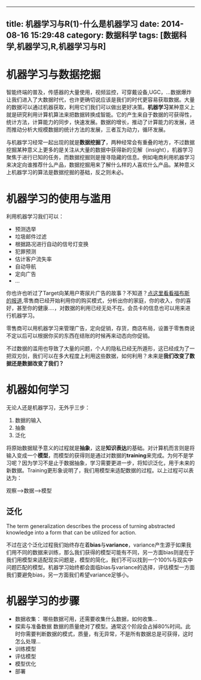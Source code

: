 
---
title: 机器学习与R(1)-什么是机器学习
date: 2014-08-16 15:29:48
category: 数据科学
tags: [数据科学,机器学习,R,机器学习与R]
---

# 机器学习与数据挖掘

智能终端的普及，传感器的大量使用，视频监控，可穿戴设备,UGC，...数据爆炸让我们进入了大数据时代，也许更确切说应该是我们的时代更容易获取数据。大量的数据可以通过机器获取，利用它们我们可以做出更好决策。**机器学习**某种意义上就是研究利用计算机算法来把数据转换成智能。它的产生来自于数据的可获得性，统计方法，计算能力的同步，快速发展。数据的增长，推动了计算能力的发展，进而推动分析大规模数据的统计方法的发展，三者互为动力，循环发展。

与机器学习经常一起出现的就是**数据挖掘了**，两种经常会有重叠的地方，不过数据挖掘某种意义上更多的是关注从大量的数据中获得新的见解（insight），机器学习聚焦于进行已知的任务，而数据挖掘则是搜寻隐藏的信息。例如电商利用机器学习来决定向谁推荐什么产品，数据挖掘用来了解什么样的人喜欢什么产品。某种意义上机器学习的算法是数据挖掘的基础，反之则未必。

# 机器学习的使用与滥用

利用机器学习我们可以：

+ 预测选举
+ 垃圾邮件过滤
+ 根据路况进行自动的信号灯变换
+ 犯罪预测
+ 估计客户流失率
+ 自动导航
+ 定向广告
+ ...

你也许也听过了Target向某用户寄尿片广告的故事？不知道？[点这里看看福布斯的报道](http://www.forbes.com/sites/kashmirhill/2012/02/16/how-target-figured-out-a-teen-girl-was-pregnant-before-her-father-did/),零售商已经开始利用你的购买模式，分析出你的家庭，你的收入，你的喜好，甚至你的健康....，对数据的利用已经无处不在。会员卡的信息也可以用来进行机器学习。

零售商可以用机器学习来管理广告，定向促销，存货，商店布局，设置于零售商说不定以后可以根据你买的东西在结账的时候再来动态向你促销。

不过数据的滥用也导致了大量的问题，个人的隐私已经无所遁形，这已经成为了一把双刃剑，我们可以在多大程度上利用这些数据，如何利用？未来是**我们改变了数据还是数据改变了我们？**

# 机器如何学习

无论人还是机器学习，无外乎三步：

1. 数据的输入
2. 抽象
3. 泛化

将原始数据赋予意义的过程就是**抽象**，这是**知识表达**的基础。对计算机而言则是将输入变成一个**模型**，而模型的获得则是通过对数据的**training**来完成。为何不是学习呢？因为学习不是止于数据抽象，学习需要更进一步，将知识泛化，用于未来的新数据。Training更形象说明了，我们用模型来适配数据的过程。以上过程可以表达为：

观察-->数据-->模型

## 泛化

The term generalization describes the process of turning abstracted knowledge into a form that can be utilized for action.

不过在这个泛化过程我们始终存在着**bias**与**variance**，variance产生源于如果我们用不同的数据来训练，那么我们获得的模型可能有不同，另一方面bias则是在于我们用模型来适配现实问题是，模型的简化，我们不可以找到一个100%与现实中问题匹配的模型。机器学习始终都会面临bias与variance的选择，评估模型一方面我们要避免bias，另一方面我们希望variance足够小。

# 机器学习的步骤

+ 数据收集：
哪些数据可用，还需要收集什么数据，如何收集...
+ 探索与准备数据
数据的质量绝对了模型。通常这个阶段会占掉80%时间。此时你需要判断数据的模式，质量，有无异常，不是所有数据总是可获得，这时怎么处理...
+ 训练模型
+ 评估模型
+ 模型优化
+ 部署

